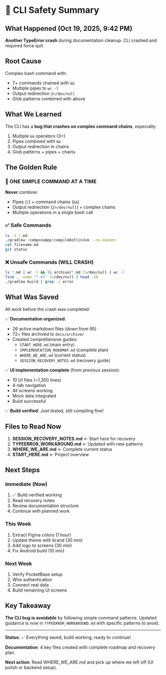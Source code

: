 # 🚨 CLI Safety Summary

## What Happened (Oct 19, 2025, 9:42 PM)

**Another TypeError crash** during documentation cleanup. CLI crashed and required force quit.

## Root Cause

Complex bash command with:
- 7+ commands chained with `&&`
- Multiple pipes to `wc -l`
- Output redirection `2>/dev/null`
- Glob patterns combined with above

## What We Learned

The CLI has a **bug that crashes on complex command chains**, especially:
1. Multiple `&&` operators (3+)
2. Pipes combined with `&&`
3. Output redirection in chains
4. Glob patterns + pipes + chains

## The Golden Rule

### 🚨 ONE SIMPLE COMMAND AT A TIME

**Never** combine:
- Pipes (`|`) + command chains (`&&`)
- Output redirection (`2>/dev/null`) + complex chains
- Multiple operations in a single bash call

### ✅ Safe Commands
```bash
ls -1 *.md
./gradlew :composeApp:compileKotlinJvm --no-daemon
cat filename.md
git status
```

### ❌ Unsafe Commands (WILL CRASH)
```bash
ls *.md | wc -l && ls archive/*.md 2>/dev/null | wc -l
find . -name "*.kt" 2>/dev/null | head -20
./gradlew build | grep -i error
```

## What Was Saved

All work before the crash was completed:

✅ **Documentation organized**:
- 26 active markdown files (down from 95)
- 72+ files archived to `docs/archive/`
- Created comprehensive guides:
  - `START_HERE.md` (main entry)
  - `IMPLEMENTATION_ROADMAP.md` (complete plan)
  - `WHERE_WE_ARE.md` (current status)
  - `SESSION_RECOVERY_NOTES.md` (recovery guide)

✅ **UI implementation complete** (from previous session):
- 10 UI files (~1,350 lines)
- 4-tab navigation
- All screens working
- Mock data integrated
- Build successful

✅ **Build verified**: Just tested, still compiling fine!

## Files to Read Now

1. **SESSION_RECOVERY_NOTES.md** ← Start here for recovery
2. **TYPEERROR_WORKAROUND.md** ← Updated with new patterns
3. **WHERE_WE_ARE.md** ← Complete current status
4. **START_HERE.md** ← Project overview

## Next Steps

### Immediate (Now)
1. ✅ Build verified working
2. Read recovery notes
3. Review documentation structure
4. Continue with planned work

### This Week
1. Extract Figma colors (1 hour)
2. Update theme with brand (30 min)
3. Add logo to screens (30 min)
4. Fix Android build (10 min)

### Next Week
1. Verify PocketBase setup
2. Wire authentication
3. Connect real data
4. Build remaining UI screens

## Key Takeaway

**The CLI bug is avoidable** by following simple command patterns. Updated guidance is now in `TYPEERROR_WORKAROUND.md` with specific patterns to avoid.

---

**Status**: ✅ Everything saved, build working, ready to continue!

**Documentation**: 4 key files created with complete roadmap and recovery plan.

**Next action**: Read WHERE_WE_ARE.md and pick up where we left off (UI polish or backend setup).
